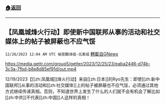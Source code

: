 ###  [:house:返回](README.md)
---


## 【凤凰城烽火行动】即使新中国联邦从事的活动和社交媒体上的帖子被屏蔽也不应气馁
`12/26/2023 12:04 AM UTC 秘密翻译组-北美组` [轉載自GNews](https://gnews.org/articles/2150971)


https://media.gettr.com/group5/getter/2023/12/25/23/eaba2446-d74b-3c3a-7fbd-b8e8d85ef91d/out.mp4

12/19/2023【[[zh:凤凰城]]烽火行动】来自[[zh:日本]]的Ryo先生：即使[[zh:新中国联邦]]从事的活动和[[zh:社交媒体]]上的帖子被屏蔽也不应气馁，必须通过其他方式继续传递真相。否则，不知道世界上发生了什么的人们就不会有机会了解比如[[zh:中共]]不代表[[zh:中国]]人这样的真相！
